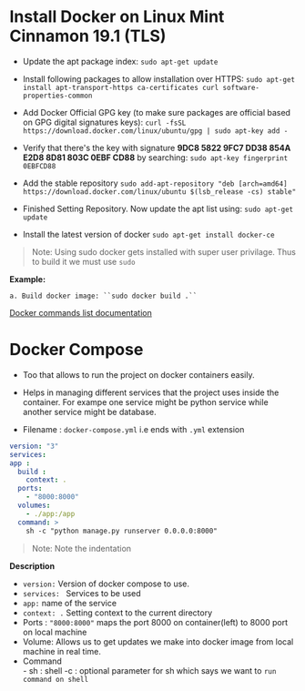 # Install Docker on Linux Mint Cinnamon 19.1 (TLS)
  - Update the apt package index:
    ``sudo apt-get update``
    
  - Install following packages to allow installation over HTTPS:
  ``sudo apt-get install apt-transport-https ca-certificates curl software-properties-common``
  
  - Add Docker Official GPG key (to make sure packages are official based on GPG digital signatures keys):
  ``curl -fsSL https://download.docker.com/linux/ubuntu/gpg | sudo apt-key add -``
  
  - Verify that there's the key with signature **9DC8 5822 9FC7 DD38 854A E2D8 8D81 803C 0EBF CD88** by searching:
  ``sudo apt-key fingerprint 0EBFCD88``
  
  - Add the stable repository
  ``sudo add-apt-repository "deb [arch=amd64] https://download.docker.com/linux/ubuntu $(lsb_release -cs) stable"``
  
  - Finished Setting Repository. Now update the apt list using:
  ``sudo apt-get update``
  
  - Install the latest version of docker
  ``sudo apt-get install docker-ce``
> Note: Using sudo docker gets installed with super user privilage. Thus to build it we must use ``sudo``

  **Example:**

    a. Build docker image: ``sudo docker build .``
 
 [Docker commands list documentation](https://docs.docker.com/engine/reference/commandline/container_ls/)
 
 # Docker Compose
  - Too that allows to run the project on docker containers easily.
  - Helps in managing different services that the project uses inside the container. For exampe one service might be python service while another service might be database.
  
  - Filename : ``docker-compose.yml`` i.e ends with ``.yml`` extension
  
  ```yml
  version: "3"
services:
  app :
    build :
      context: .
    ports:
      - "8000:8000"
    volumes:
      - ./app:/app
    command: >
      sh -c "python manage.py runserver 0.0.0.0:8000"
  ```
  > Note: Note the indentation
  
  
  **Description**
  
   - ``version:`` Version of docker compose to use.
   - ``services: `` Services to be used
   - ``app:``  name of the service
   - ``context: .`` Setting context to the current directory 
   - Ports : ``"8000:8000"`` maps the port 8000 on container(left) to 8000 port on local machine
   - Volume: Allows us to get updates we make into docker image from local machine in real time.
   - Command  
          - sh : shell 
          -c : optional parameter for sh which says we want to ``run command on shell``
 
   
    
    
    
  
  
 
